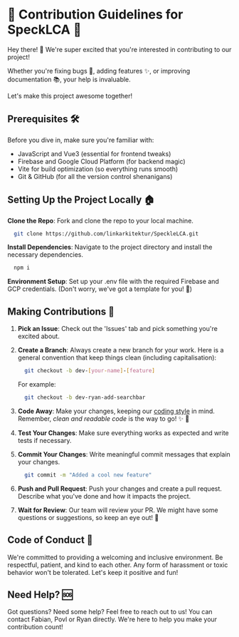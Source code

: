 # 🌟 Contribution Guidelines for SpeckLCA 🌟

Hey there! 👋 We're super excited that you're interested in contributing to our project!

Whether you're fixing bugs 🐛, adding features ✨, or improving documentation 📚, your help is invaluable.

Let's make this project awesome together!

## Prerequisites 🛠️

Before you dive in, make sure you're familiar with:

- JavaScript and Vue3 (essential for frontend tweaks)
- Firebase and Google Cloud Platform (for backend magic)
- Vite for build optimization (so everything runs smooth)
- Git & GitHub (for all the version control shenanigans)

## Setting Up the Project Locally 🏠

**Clone the Repo**: Fork and clone the repo to your local machine.

```sh
  git clone https://github.com/linkarkitektur/SpeckleLCA.git
```

**Install Dependencies**: Navigate to the project directory and install the necessary dependencies.

```sh
  npm i
```

**Environment Setup**: Set up your .env file with the required Firebase and GCP credentials. (Don't worry, we've got a template for you! 📄)

## Making Contributions 🚀

1. **Pick an Issue**: Check out the 'Issues' tab and pick something you're excited about.

2. **Create a Branch**: Always create a new branch for your work. Here is a general convention that keep things clean (including capitalisation):

   ```sh
     git checkout -b dev-[your-name]-[feature]
   ```

   For example:

   ```sh
     git checkout -b dev-ryan-add-searchbar
   ```

3. **Code Away**: Make your changes, keeping our [coding style](./CODESTYLE.md) in mind. Remember, _clean and readable code_ is the way to go! ✨ 🧹

4. **Test Your Changes**: Make sure everything works as expected and write tests if necessary.

5. **Commit Your Changes**: Write meaningful commit messages that explain your changes.

   ```sh
     git commit -m "Added a cool new feature"
   ```

6. **Push and Pull Request**: Push your changes and create a pull request. Describe what you've done and how it impacts the project.
7. **Wait for Review**: Our team will review your PR. We might have some questions or suggestions, so keep an eye out! 👀

## Code of Conduct 🤝

We're committed to providing a welcoming and inclusive environment. Be respectful, patient, and kind to each other. Any form of harassment or toxic behavior won't be tolerated. Let's keep it positive and fun!

## Need Help? 🆘

Got questions? Need some help? Feel free to reach out to us! You can contact Fabian, Povl or Ryan directly. We're here to help you make your contribution count!
